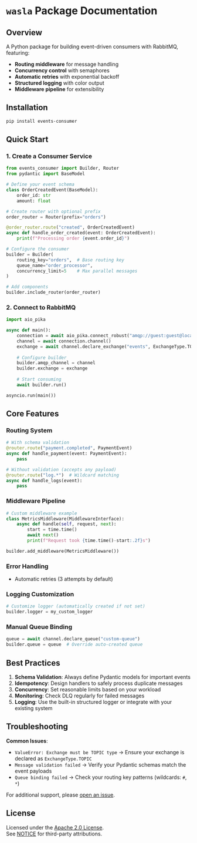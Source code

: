 # `wasla` Package Documentation

## Overview
A Python package for building event-driven consumers with RabbitMQ, featuring:
- **Routing middleware** for message handling
- **Concurrency control** with semaphores
- **Automatic retries** with exponential backoff
- **Structured logging** with color output
- **Middleware pipeline** for extensibility

## Installation
```bash
pip install events-consumer
```

## Quick Start

### 1. Create a Consumer Service
```python
from events_consumer import Builder, Router
from pydantic import BaseModel

# Define your event schema
class OrderCreatedEvent(BaseModel):
    order_id: str
    amount: float

# Create router with optional prefix
order_router = Router(prefix="orders")

@order_router.route("created", OrderCreatedEvent)
async def handle_order_created(event: OrderCreatedEvent):
    print(f"Processing order {event.order_id}")

# Configure the consumer
builder = Builder(
    routing_key="orders",  # Base routing key
    queue_name="order_processor",
    concurrency_limit=5    # Max parallel messages
)

# Add components
builder.include_router(order_router)
```

### 2. Connect to RabbitMQ
```python
import aio_pika

async def main():
    connection = await aio_pika.connect_robust("amqp://guest:guest@localhost/")
    channel = await connection.channel()
    exchange = await channel.declare_exchange("events", ExchangeType.TOPIC)
    
    # Configure builder
    builder.amqp_channel = channel
    builder.exchange = exchange
    
    # Start consuming
    await builder.run()

asyncio.run(main())
```

## Core Features

### Routing System
```python
# With schema validation
@router.route("payment.completed", PaymentEvent)
async def handle_payment(event: PaymentEvent):
    pass

# Without validation (accepts any payload)
@router.route("log.*")  # Wildcard matching
async def handle_logs(event):
    pass
```

### Middleware Pipeline
```python
# Custom middleware example
class MetricsMiddleware(MiddlewareInterface):
    async def handle(self, request, next):
        start = time.time()
        await next()
        print(f"Request took {time.time()-start:.2f}s")

builder.add_middleware(MetricsMiddleware())
```

### Error Handling
- Automatic retries (3 attempts by default)


### Logging Customization
```python
# Customize logger (automatically created if not set)
builder.logger = my_custom_logger
```

### Manual Queue Binding
```python
queue = await channel.declare_queue("custom-queue")
builder.queue = queue  # Override auto-created queue
```


## Best Practices

1. **Schema Validation**: Always define Pydantic models for important events
2. **Idempotency**: Design handlers to safely process duplicate messages
3. **Concurrency**: Set reasonable limits based on your workload
4. **Monitoring**: Check DLQ regularly for failed messages
5. **Logging**: Use the built-in structured logger or integrate with your existing system

## Troubleshooting

**Common Issues**:
- `ValueError: Exchange must be TOPIC type` → Ensure your exchange is declared as `ExchangeType.TOPIC`
- `Message validation failed` → Verify your Pydantic schemas match the event payloads
- `Queue binding failed` → Check your routing key patterns (wildcards: `#`, `*`)

For additional support, please [open an issue](https://github.com/your-repo/issues).

## License
Licensed under the [Apache 2.0 License](LICENSE).  
See [NOTICE](NOTICE) for third-party attributions.
